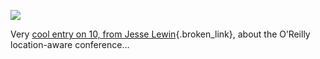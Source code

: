  ![](http://on10.net/images/entries/previewsmall/where20.jpg)

Very [cool entry on 10, from Jesse Lewin](http://on10.net/Blogs/TheShow/3935/){.broken_link}, about the O&#8217;Reilly location-aware conference&#8230;